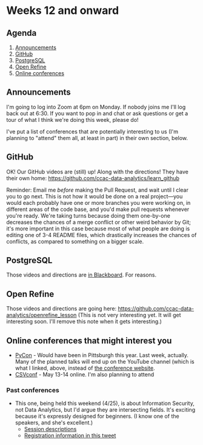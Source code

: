# Weeks 12 and onward

## Agenda
1. [Announcements](#announcements)
1. [GitHub](#github)
1. [PostgreSQL](#postgres)
1. [Open Refine](#refine)
1. [Online conferences](#conferences)

## <span id="announcements">Announcements</span>

I'm going to log into Zoom at 6pm on Monday. If nobody joins me I'll log back out at 6:30. If you want to pop in and chat or ask questions or get a tour of what I think we're doing this week, please do! 

I've put a list of conferences that are potentially interesting to us (I'm planning to "attend" them all, at least in part) in their own section, below.

## <span id="github">GitHub </span>

OK! Our GitHub videos are (still) up! Along with the directions! They have their own home:
https://github.com/ccac-data-analytics/learn_github 

Reminder: Email me _before_ making the Pull Request, and wait until I clear you to go next. This is not how it would be done on a real project&mdash;you would each probably have one or more branches you were working on, in different areas of the code base, and you'd make pull requests whenever you're ready. We're taking turns because doing them one-by-one decreases the chances of a merge conflict or other weird behavior by Git; it's more important in this case because most of what people are doing is editing one of 3-4 README files, which drastically increases the chances of conflicts, as compared to something on a bigger scale.

## <span id="postgres">PostgreSQL

Those videos and directions are [in Blackboard](https://courses.ccac.edu/webapps/blackboard/content/listContentEditable.jsp?content_id=_6801485_1&course_id=_48720_1). For reasons. 

## <span id="refine">Open Refine</span>

Those videos and directions are going here: https://github.com/ccac-data-analytics/openrefine_lesson (This is not very interesting yet. It will get interesting soon. I'll remove this note when it gets interesting.)

## <span id="conferences">Online conferences that might interest you</span>

* [PyCon](https://www.youtube.com/channel/UCMjMBMGt0WJQLeluw6qNJuA) - Would have been in Pittsburgh this year. Last week, actually. Many of the planned talks will end up on the YouTube channel (which is what I linked, above, instead of [the conference website](https://us.pycon.org/2020/). 
* [CSVconf](https://csvconf.com/) - May 13-14 online. I'm also planning to attend


### Past conferences

* This one, being held this weekend (4/25), is about Information Security, not Data Analytics, but I'd argue they are intersecting fields. It's exciting because it's expressly designed for beginners. (I know one of the speakers, and she's excellent.) 
	* [Session descriptions](https://docs.google.com/document/d/1bfJFemJpy5W69YZze5NgbKf2E37NqXburzCj4P6Ahiw/edit?usp=sharing)
	* [Registration information in this tweet](https://twitter.com/IntroSecCon/status/1251723877228572673?s=20)